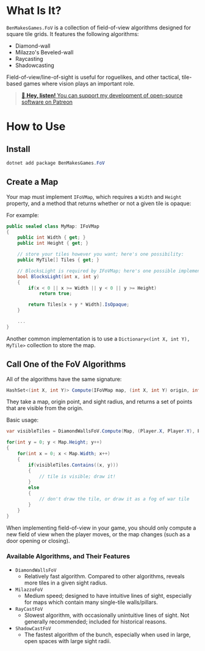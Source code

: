 # What Is It?

`BenMakesGames.FoV` is a collection of field-of-view algorithms designed for square tile grids. It features the following algorithms:

* Diamond-wall
* Milazzo's Beveled-wall
* Raycasting
* Shadowcasting

Field-of-view/line-of-sight is useful for roguelikes, and other tactical, tile-based games where vision plays an important role.

> [🧚 **Hey, listen!** You can support my development of open-source software on Patreon](https://www.patreon.com/BenMakesGames)

# How to Use

## Install

```powershell
dotnet add package BenMakesGames.FoV 
```

## Create a Map

Your map must implement `IFoVMap`, which requires a `Width` and `Height` property, and a method that returns whether or not a given tile is opaque:

For example:

```c#
public sealed class MyMap: IFoVMap
{
    public int Width { get; }
    public int Height { get; }

    // store your tiles however you want; here's one possibility:
    public MyTile[] Tiles { get; }

    // BlocksLight is required by IFoVMap; here's one possible implementation:
    bool BlocksLight(int x, int y)
    {
        if(x < 0 || x >= Width || y < 0 || y >= Height)
            return true;

        return Tiles[x + y * Width].IsOpaque;
    }

    ...
}
```

Another common implementation is to use a `Dictionary<(int X, int Y), MyTile>` collection to store the map.

## Call One of the FoV Algorithms

All of the algorithms have the same signature:

```c#
HashSet<(int X, int Y)> Compute(IFoVMap map, (int X, int Y) origin, int radius)
```

They take a map, origin point, and sight radius, and returns a set of points that are visible from the origin.

Basic usage:

```c#
var visibleTiles = DiamondWallsFoV.Compute(Map, (Player.X, Player.Y), Player.SightRadius);

for(int y = 0; y < Map.Height; y++)
{
    for(int x = 0; x < Map.Width; x++)
    {
        if(visibleTiles.Contains((x, y)))
        {
            // tile is visible; draw it!
        }
        else
        {
            // don't draw the tile, or draw it as a fog of war tile
        }
    }
}
```

When implementing field-of-view in your game, you should only compute a new field of view when the player moves, or the map changes (such as a door opening or closing).

### Available Algorithms, and Their Features

* `DiamondWallsFoV`
  * Relatively fast algorithm. Compared to other algorithms, reveals more tiles in a given sight radius.
* `MilazzoFoV`
  * Medium speed; designed to have intuitive lines of sight, especially for maps which contain many single-tile walls/pillars.
* `RayCastFoV`
  * Slowest algorithm, with occasionally unintuitive lines of sight. Not generally recommended; included for historical reasons.
* `ShadowCastFoV`
  * The fastest algorithm of the bunch, especially when used in large, open spaces with large sight radii.
